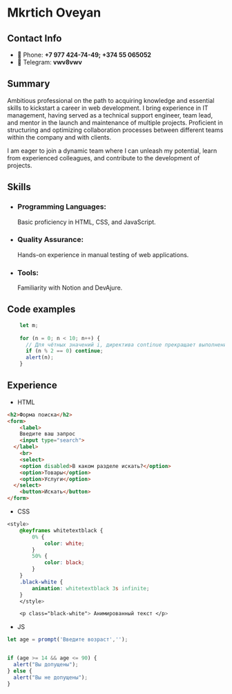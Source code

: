 # Mkrtich Oveyan

## Contact Info
- :iphone: Phone: **+7 977 424-74-49; +374 55 065052**
- :speech_balloon: Telegram: **vwv8vwv**

## Summary
Ambitious professional on the path to acquiring knowledge and essential skills to kickstart a career in web development. I bring experience in IT management, having served as a technical support engineer, team lead, and mentor in the launch and maintenance of multiple projects. Proficient in structuring and optimizing collaboration processes between different teams within the company and with clients.

I am eager to join a dynamic team where I can unleash my potential, learn from experienced colleagues, and contribute to the development of projects.

## Skills
- ### Programming Languages:
    Basic proficiency in HTML, CSS, and JavaScript.  
- ### Quality Assurance:
    Hands-on experience in manual testing of web applications.  
- ### Tools:
    Familiarity with Notion and DevAjure.

## Code examples
~~~js
    let m;
    
    for (n = 0; n < 10; n++) {
      // Для чётных значений i, директива continue прекращает выполнение тела цикла и передаёт управление на следующую итерацию for (со следующим числом).  alert вызывается только для нечётных чисел.
      if (n % 2 == 0) continue;
      alert(n);
    }
~~~

## Experience
- HTML
~~~html
<h2>Форма поиска</h2>
<form>
    <label>
    Введите ваш запрос
    <input type="search">
  </label>
    <br>
    <select>
    <option disabled>В каком разделе искать?</option>
    <option>Товары</option>
    <option>Услуги</option>
  </select>
    <button>Искать</button>
</form> 
~~~
- CSS
~~~css
<style>
    @keyframes whitetextblack {
        0% {
            color: white;
        }
        50% {
            color: black;
        }
    }
    .black-white {
        animation: whitetextblack 3s infinite;
    }
    </style>

    <p class="black-white"> Анимированный текст </p>
~~~
- JS
~~~js
let age = prompt('Введите возраст','');


if (age >= 14 && age <= 90) {
  alert("Вы допущены");
} else {
  alert("Вы не допущены");
}
~~~

